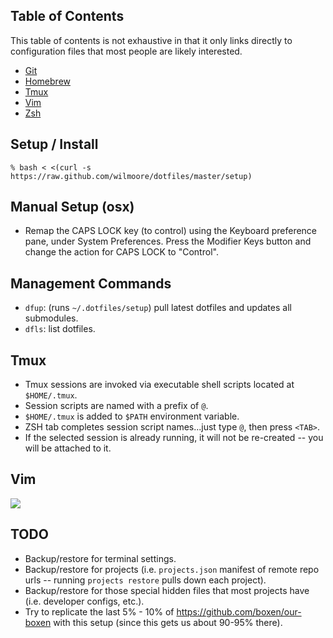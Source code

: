 ## Table of Contents

This table of contents is not exhaustive in that it only links directly to configuration files that most people are likely interested.

- [Git](active/.config/git/config)
- [Homebrew](active/.config/brew/bundles.d/github.com/wilmoore/brewfiles/wilmoore.brewfile)
- [Tmux](active/.tmux.conf)
- [Vim](active/.vim)
- [Zsh](active/.config/zsh)

## Setup / Install

    % bash < <(curl -s https://raw.github.com/wilmoore/dotfiles/master/setup)

## Manual Setup (osx)

- Remap the CAPS LOCK key (to control) using the Keyboard preference pane, under System Preferences. Press the Modifier Keys button and change the action for CAPS LOCK to "Control".

## Management Commands

- `dfup`: (runs `~/.dotfiles/setup`) pull latest dotfiles and updates all submodules.
- `dfls`: list dotfiles.

## Tmux

- Tmux sessions are invoked via executable shell scripts located at `$HOME/.tmux`.
- Session scripts are named with a prefix of `@`.
- `$HOME/.tmux` is added to `$PATH` environment variable.
- ZSH tab completes session script names...just type `@`, then press `<TAB>`.
- If the selected session is already running, it will not be re-created -- you will be attached to it.

## Vim

![](https://cloudup.com/clk96MiOHf4+)

## TODO

- Backup/restore for terminal settings.
- Backup/restore for projects (i.e. `projects.json` manifest of remote repo urls -- running `projects restore` pulls down each project).
- Backup/restore for those special hidden files that most projects have (i.e. developer configs, etc.).
- Try to replicate the last 5% - 10% of https://github.com/boxen/our-boxen with this setup (since this gets us about 90-95% there).

